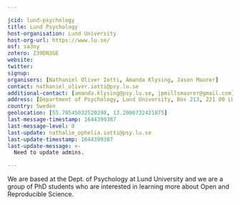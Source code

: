 ```yaml
---

jcid: lund-psychology
title: Lund Psychology
host-organisation: Lund University
host-org-url: https://www.lu.se/
osf: sa3ny
zotero: Z39DN3GE
website: 
twitter: 
signup: 
organisers: [Nathaniel Oliver Iotti, Amanda Klysing, Jason Maurer]
contact: nathaniel_oliver.iotti@psy.lu.se
additional-contact: [amanda.klysing@psy.lu.se, jpmillsmaurer@gmail.com]
address: [Department of Psychology, Lund University, Box 213, 221 00 LUND, Sweden,]
country: Sweden
geolocation: [55.70545032520298, 13.2000732421875]
last-message-timestamp: 1644399387
last-message-level: 0
last-update: nathalie_ophelia.iotti@psy.lu.se
last-update-timestamp: 1644399387
last-update-message: >-
  Need to update admins.

---
```


We are based at the Dept. of Psychology at Lund University and we are a group of PhD students who are interested in learning more about Open and Reproducible Science.
